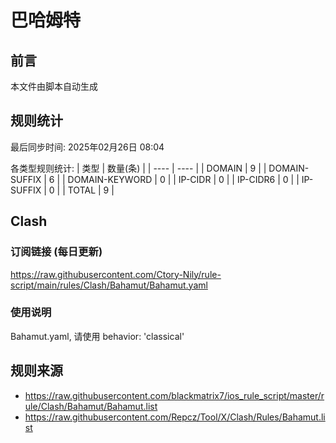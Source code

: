 # 巴哈姆特

## 前言
本文件由脚本自动生成

## 规则统计
最后同步时间: 2025年02月26日 08:04

各类型规则统计:
| 类型 | 数量(条)  | 
| ---- | ----  |
| DOMAIN | 9 | 
| DOMAIN-SUFFIX | 6 | 
| DOMAIN-KEYWORD | 0 | 
| IP-CIDR | 0 | 
| IP-CIDR6 | 0 | 
| IP-SUFFIX | 0 | 
| TOTAL | 9 | 
## Clash 
### 订阅链接 (每日更新) 
https://raw.githubusercontent.com/Ctory-Nily/rule-script/main/rules/Clash/Bahamut/Bahamut.yaml 
### 使用说明 
Bahamut.yaml, 请使用 behavior: 'classical' 
## 规则来源 
- https://raw.githubusercontent.com/blackmatrix7/ios_rule_script/master/rule/Clash/Bahamut/Bahamut.list 
- https://raw.githubusercontent.com/Repcz/Tool/X/Clash/Rules/Bahamut.list 

